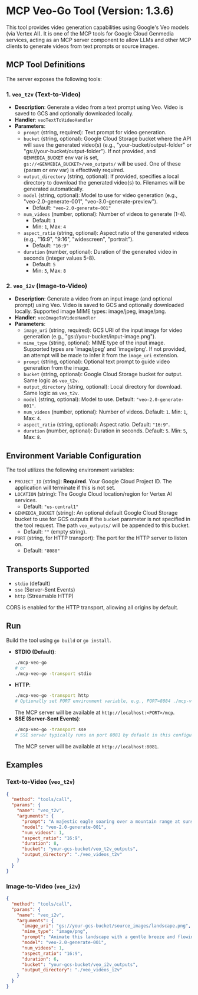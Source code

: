 # MCP Veo-Go Tool (Version: 1.3.6)

This tool provides video generation capabilities using Google's Veo models (via Vertex AI). It is one of the MCP tools for Google Cloud Genmedia services, acting as an MCP server component to allow LLMs and other MCP clients to generate videos from text prompts or source images.

## MCP Tool Definitions

The server exposes the following tools:

### 1. `veo_t2v` (Text-to-Video)

*   **Description**: Generate a video from a text prompt using Veo. Video is saved to GCS and optionally downloaded locally.
*   **Handler**: `veoTextToVideoHandler`
*   **Parameters**:
    *   `prompt` (string, required): Text prompt for video generation.
    *   `bucket` (string, optional): Google Cloud Storage bucket where the API will save the generated video(s) (e.g., "your-bucket/output-folder" or "gs://your-bucket/output-folder"). If not provided, and `GENMEDIA_BUCKET` env var is set, `gs://<GENMEDIA_BUCKET>/veo_outputs/` will be used. One of these (param or env var) is effectively required.
    *   `output_directory` (string, optional): If provided, specifies a local directory to download the generated video(s) to. Filenames will be generated automatically.
    *   `model` (string, optional): Model to use for video generation (e.g., "veo-2.0-generate-001", "veo-3.0-generate-preview").
        *   Default: `"veo-2.0-generate-001"`
    *   `num_videos` (number, optional): Number of videos to generate (1-4).
        *   Default: `1`
        *   Min: `1`, Max: `4`
    *   `aspect_ratio` (string, optional): Aspect ratio of the generated videos (e.g., "16:9", "9:16", "widescreen", "portrait").
        *   Default: `"16:9"`
    *   `duration` (number, optional): Duration of the generated video in seconds (integer values 5-8).
        *   Default: `5`
        *   Min: `5`, Max: `8`

### 2. `veo_i2v` (Image-to-Video)

*   **Description**: Generate a video from an input image (and optional prompt) using Veo. Video is saved to GCS and optionally downloaded locally. Supported image MIME types: image/jpeg, image/png.
*   **Handler**: `veoImageToVideoHandler`
*   **Parameters**:
    *   `image_uri` (string, required): GCS URI of the input image for video generation (e.g., "gs://your-bucket/input-image.png").
    *   `mime_type` (string, optional): MIME type of the input image. Supported types are 'image/jpeg' and 'image/png'. If not provided, an attempt will be made to infer it from the `image_uri` extension.
    *   `prompt` (string, optional): Optional text prompt to guide video generation from the image.
    *   `bucket` (string, optional): Google Cloud Storage bucket for output. Same logic as `veo_t2v`.
    *   `output_directory` (string, optional): Local directory for download. Same logic as `veo_t2v`.
    *   `model` (string, optional): Model to use. Default: `"veo-2.0-generate-001"`.
    *   `num_videos` (number, optional): Number of videos. Default: `1`. Min: `1`, Max: `4`.
    *   `aspect_ratio` (string, optional): Aspect ratio. Default: `"16:9"`.
    *   `duration` (number, optional): Duration in seconds. Default: `5`. Min: `5`, Max: `8`.

## Environment Variable Configuration

The tool utilizes the following environment variables:

*   `PROJECT_ID` (string): **Required**. Your Google Cloud Project ID. The application will terminate if this is not set.
*   `LOCATION` (string): The Google Cloud location/region for Vertex AI services.
    *   Default: `"us-central1"`
*   `GENMEDIA_BUCKET` (string): An optional default Google Cloud Storage bucket to use for GCS outputs if the `bucket` parameter is not specified in the tool request. The path `veo_outputs/` will be appended to this bucket.
    *   Default: `""` (empty string).
*   `PORT` (string, for HTTP transport): The port for the HTTP server to listen on.
    *   Default: `"8080"`

## Transports Supported

*   `stdio` (default)
*   `sse` (Server-Sent Events)
*   `http` (Streamable HTTP)

CORS is enabled for the HTTP transport, allowing all origins by default.

## Run

Build the tool using `go build` or `go install`.

*   **STDIO (Default)**:
    ```bash
    ./mcp-veo-go
    # or
    ./mcp-veo-go -transport stdio
    ```
*   **HTTP**:
    ```bash
    ./mcp-veo-go -transport http
    # Optionally set PORT environment variable, e.g., PORT=8084 ./mcp-veo-go -transport http
    ```
    The MCP server will be available at `http://localhost:<PORT>/mcp`.
*   **SSE (Server-Sent Events)**:
    ```bash
    ./mcp-veo-go -transport sse
    # SSE server typically runs on port 8081 by default in this configuration.
    ```
    The MCP server will be available at `http://localhost:8081`.

## Examples

### Text-to-Video (`veo_t2v`)
```json
{
  "method": "tools/call",
  "params": {
    "name": "veo_t2v",
    "arguments": {
      "prompt": "A majestic eagle soaring over a mountain range at sunset.",
      "model": "veo-2.0-generate-001",
      "num_videos": 1,
      "aspect_ratio": "16:9",
      "duration": 8,
      "bucket": "your-gcs-bucket/veo_t2v_outputs",
      "output_directory": "./veo_videos_t2v"
    }
  }
}
```

### Image-to-Video (`veo_i2v`)
```json
{
  "method": "tools/call",
  "params": {
    "name": "veo_i2v",
    "arguments": {
      "image_uri": "gs://your-gcs-bucket/source_images/landscape.png",
      "mime_type": "image/png",
      "prompt": "Animate this landscape with a gentle breeze and flowing river.",
      "model": "veo-2.0-generate-001",
      "num_videos": 1,
      "aspect_ratio": "16:9",
      "duration": 6,
      "bucket": "your-gcs-bucket/veo_i2v_outputs",
      "output_directory": "./veo_videos_i2v"
    }
  }
}
```
